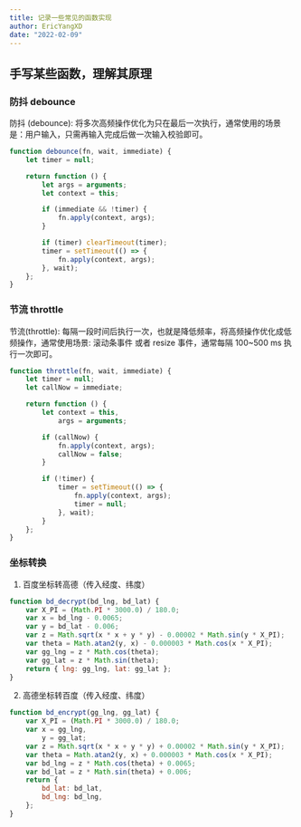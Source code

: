 ```yaml
---
title: 记录一些常见的函数实现
author: EricYangXD
date: "2022-02-09"
---
```


## 手写某些函数，理解其原理

### 防抖 debounce

防抖 (debounce): 将多次高频操作优化为只在最后一次执行，通常使用的场景是：用户输入，只需再输入完成后做一次输入校验即可。

```js
function debounce(fn, wait, immediate) {
	let timer = null;

	return function () {
		let args = arguments;
		let context = this;

		if (immediate && !timer) {
			fn.apply(context, args);
		}

		if (timer) clearTimeout(timer);
		timer = setTimeout(() => {
			fn.apply(context, args);
		}, wait);
	};
}
```

### 节流 throttle

节流(throttle): 每隔一段时间后执行一次，也就是降低频率，将高频操作优化成低频操作，通常使用场景: 滚动条事件 或者 resize 事件，通常每隔 100~500 ms 执行一次即可。

```js
function throttle(fn, wait, immediate) {
	let timer = null;
	let callNow = immediate;

	return function () {
		let context = this,
			args = arguments;

		if (callNow) {
			fn.apply(context, args);
			callNow = false;
		}

		if (!timer) {
			timer = setTimeout(() => {
				fn.apply(context, args);
				timer = null;
			}, wait);
		}
	};
}
```

### 坐标转换

1. 百度坐标转高德（传入经度、纬度）

```js
function bd_decrypt(bd_lng, bd_lat) {
	var X_PI = (Math.PI * 3000.0) / 180.0;
	var x = bd_lng - 0.0065;
	var y = bd_lat - 0.006;
	var z = Math.sqrt(x * x + y * y) - 0.00002 * Math.sin(y * X_PI);
	var theta = Math.atan2(y, x) - 0.000003 * Math.cos(x * X_PI);
	var gg_lng = z * Math.cos(theta);
	var gg_lat = z * Math.sin(theta);
	return { lng: gg_lng, lat: gg_lat };
}
```

2. 高德坐标转百度（传入经度、纬度）

```js
function bd_encrypt(gg_lng, gg_lat) {
	var X_PI = (Math.PI * 3000.0) / 180.0;
	var x = gg_lng,
		y = gg_lat;
	var z = Math.sqrt(x * x + y * y) + 0.00002 * Math.sin(y * X_PI);
	var theta = Math.atan2(y, x) + 0.000003 * Math.cos(x * X_PI);
	var bd_lng = z * Math.cos(theta) + 0.0065;
	var bd_lat = z * Math.sin(theta) + 0.006;
	return {
		bd_lat: bd_lat,
		bd_lng: bd_lng,
	};
}
```
